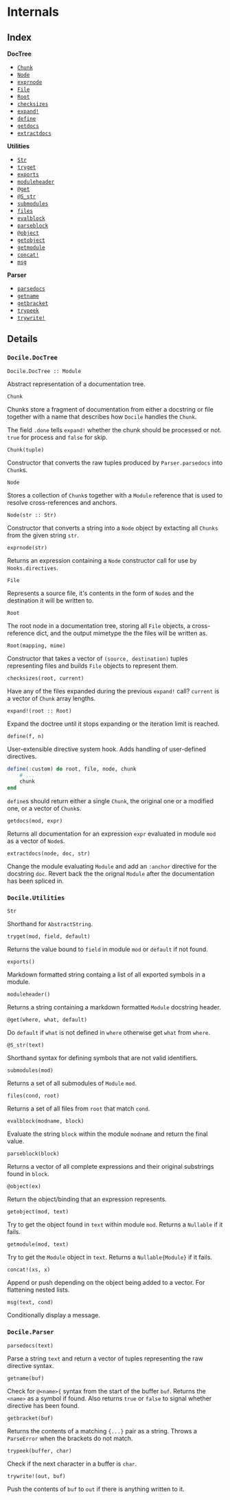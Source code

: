 <!-- Generated by Docile.jl | 2015-09-13T17:45:17 -->

# Internals

## Index

**DocTree**

  * [`Chunk`](#Docile.DocTree.Chunk)
  * [`Node`](#Docile.DocTree.Node)
  * [`exprnode`](#Docile.DocTree.exprnode)
  * [`File`](#Docile.DocTree.File)
  * [`Root`](#Docile.DocTree.Root)
  * [`checksizes`](#Docile.DocTree.checksizes)
  * [`expand!`](#Docile.DocTree.expand!)
  * [`define`](#Docile.DocTree.define)
  * [`getdocs`](#Docile.DocTree.getdocs)
  * [`extractdocs`](#Docile.DocTree.extractdocs)

**Utilities**

  * [`Str`](#Docile.Utilities.Str)
  * [`tryget`](#Docile.Utilities.tryget)
  * [`exports`](#Docile.Utilities.exports)
  * [`moduleheader`](#Docile.Utilities.moduleheader)
  * [`@get`](#Docile.Utilities.@get)
  * [`@S_str`](#Docile.Utilities.@S_str)
  * [`submodules`](#Docile.Utilities.submodules)
  * [`files`](#Docile.Utilities.files)
  * [`evalblock`](#Docile.Utilities.evalblock)
  * [`parseblock`](#Docile.Utilities.parseblock)
  * [`@object`](#Docile.Utilities.@object)
  * [`getobject`](#Docile.Utilities.getobject)
  * [`getmodule`](#Docile.Utilities.getmodule)
  * [`concat!`](#Docile.Utilities.concat!)
  * [`msg`](#Docile.Utilities.msg)

**Parser**

  * [`parsedocs`](#Docile.Parser.parsedocs)
  * [`getname`](#Docile.Parser.getname)
  * [`getbracket`](#Docile.Parser.getbracket)
  * [`trypeek`](#Docile.Parser.trypeek)
  * [`trywrite!`](#Docile.Parser.trywrite!)

## Details

### `Docile.DocTree`

<a name="Docile.DocTree.DocTree"></a>

```
Docile.DocTree :: Module
```

Abstract representation of a documentation tree.

<a name="Docile.DocTree.Chunk"></a>

```
Chunk
```

Chunks store a fragment of documentation from either a docstring or file together with a name that describes how `Docile` handles the `Chunk`.

The field `.done` tells `expand!` whether the chunk should be processed or not. `true` for process and `false` for skip.

```
Chunk(tuple)
```

Constructor that converts the raw tuples produced by `Parser.parsedocs` into `Chunk`s.

<a name="Docile.DocTree.Node"></a>

```
Node
```

Stores a collection of `Chunk`s together with a `Module` reference that is used to resolve cross-references and anchors.

```
Node(str :: Str)
```

Constructor that converts a string into a `Node` object by extacting all `Chunks` from the given string `str`.

<a name="Docile.DocTree.exprnode"></a>

```
exprnode(str)
```

Returns an expression containing a `Node` constructor call for use by `Hooks.directives`.

<a name="Docile.DocTree.File"></a>

```
File
```

Represents a source file, it's contents in the form of `Node`s and the destination it will be written to.

<a name="Docile.DocTree.Root"></a>

```
Root
```

The root node in a documentation tree, storing all `File` objects, a cross-reference dict, and the output mimetype the the files will be written as.

```
Root(mapping, mime)
```

Constructor that takes a vector of `(source, destination)` tuples representing files and builds `File` objects to represent them.

<a name="Docile.DocTree.checksizes"></a>

```
checksizes(root, current)
```

Have any of the files expanded during the previous `expand!` call? `current` is a vector of `Chunk` array lengths.

<a name="Docile.DocTree.expand!"></a>

```
expand!(root :: Root)
```

Expand the doctree until it stops expanding or the iteration limit is reached.

<a name="Docile.DocTree.define"></a>

```
define(f, n)
```

User-extensible directive system hook. Adds handling of user-defined directives.

```julia
define(:custom) do root, file, node, chunk
    # ...
    chunk
end
```

`define`s should return either a single `Chunk`, the original one or a modified one, or a vector of `Chunk`s.

<a name="Docile.DocTree.getdocs"></a>

```
getdocs(mod, expr)
```

Returns all documentation for an expression `expr` evaluated in module `mod` as a vector of `Node`s.

<a name="Docile.DocTree.extractdocs"></a>

```
extractdocs(node, doc, str)
```

Change the module evaluating `Module` and add an `:anchor` directive for the docstring `doc`. Revert back the the orignal `Module` after the documentation has been spliced in.

### `Docile.Utilities`

<a name="Docile.Utilities.Str"></a>

```
Str
```

Shorthand for `AbstractString`.

<a name="Docile.Utilities.tryget"></a>

```
tryget(mod, field, default)
```

Returns the value bound to `field` in module `mod` or `default` if not found.

<a name="Docile.Utilities.exports"></a>

```
exports()
```

Markdown formatted string containg a list of all exported symbols in a module.

<a name="Docile.Utilities.moduleheader"></a>

```
moduleheader()
```

Returns a string containing a markdown formatted `Module` docstring header.

<a name="Docile.Utilities.@get"></a>

```
@get(where, what, default)
```

Do `default` if `what` is not defined in `where` otherwise get `what` from `where`.

<a name="Docile.Utilities.@S_str"></a>

```
@S_str(text)
```

Shorthand syntax for defining symbols that are not valid identifiers.

<a name="Docile.Utilities.submodules"></a>

```
submodules(mod)
```

Returns a set of all submodules of `Module` `mod`.

<a name="Docile.Utilities.files"></a>

```
files(cond, root)
```

Returns a set of all files from `root` that match `cond`.

<a name="Docile.Utilities.evalblock"></a>

```
evalblock(modname, block)
```

Evaluate the string `block` within the module `modname` and return the final value.

<a name="Docile.Utilities.parseblock"></a>

```
parseblock(block)
```

Returns a vector of all complete expressions and their original substrings found in `block`.

<a name="Docile.Utilities.@object"></a>

```
@object(ex)
```

Return the object/binding that an expression represents.

<a name="Docile.Utilities.getobject"></a>

```
getobject(mod, text)
```

Try to get the object found in `text` within module `mod`. Returns a `Nullable` if it fails.

<a name="Docile.Utilities.getmodule"></a>

```
getmodule(mod, text)
```

Try to get the `Module` object in `text`. Returns a `Nullable{Module}` if it fails.

<a name="Docile.Utilities.concat!"></a>

```
concat!(xs, x)
```

Append or push depending on the object being added to a vector. For flattening nested lists.

<a name="Docile.Utilities.msg"></a>

```
msg(text, cond)
```

Conditionally display a message.

### `Docile.Parser`

<a name="Docile.Parser.parsedocs"></a>

```
parsedocs(text)
```

Parse a string `text` and return a vector of tuples representing the raw directive syntax.

<a name="Docile.Parser.getname"></a>

```
getname(buf)
```

Check for `@<name>{` syntax from the start of the buffer `buf`. Returns the `<name>` as a symbol if found. Also returns `true` or `false` to signal whether directive has been found.

<a name="Docile.Parser.getbracket"></a>

```
getbracket(buf)
```

Returns the contents of a matching `{...}` pair as a string. Throws a `ParseError` when the brackets do not match.

<a name="Docile.Parser.trypeek"></a>

```
trypeek(buffer, char)
```

Check if the next character in a buffer is `char`.

<a name="Docile.Parser.trywrite!"></a>

```
trywrite!(out, buf)
```

Push the contents of `buf` to `out` if there is anything written to it.
